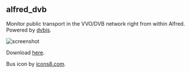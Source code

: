 ## alfred_dvb

Monitor public transport in the VVO/DVB network right from within Alfred. Powered by [dvbjs](https://github.com/kiliankoe/dvbjs).

![screenshot](https://cloud.githubusercontent.com/assets/2625584/17900875/56ea1678-6961-11e6-8e16-293aa2922fcf.png)

Download [here](https://github.com/kiliankoe/alfred_dvb/releases/latest).

Bus icon by [icons8.com](https://icons8.com).

